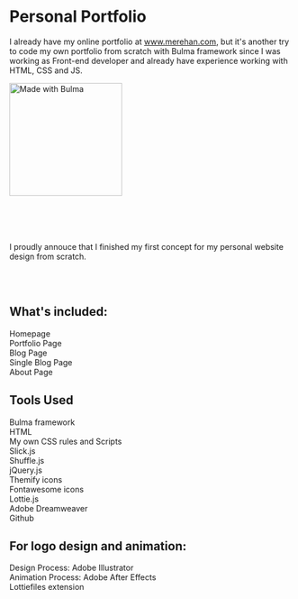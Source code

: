 # Personal Portfolio
I already have my online portfolio at www.merehan.com, but it's another try to code my own portfolio from scratch with Bulma framework since I was working as Front-end developer and already have experience working with HTML, CSS and JS. 

<div> <a href="https://bulma.io">
<img src="https://bulma.io/images/made-with-bulma--dark.png" alt="Made with Bulma" width="200" height="auto">
</a><div>
<br/>
<br/> 
<br/>
<br/>

<div><p> I proudly annouce that I finished my first concept for my personal website design from scratch. </p></div>
<br/>
<br/>

<h2> What's included: </h2>

Homepage
<br/>
Portfolio Page
<br/>
Blog Page
<br/>
Single Blog Page
<br/>
About Page 
<br/>
<h2> Tools Used </h2>

Bulma framework
<br/>
HTML
<br/>
My own CSS rules and Scripts
<br/>
Slick.js
<br/>
Shuffle.js
<br/>
jQuery.js
<br/>
Themify icons
<br/>
Fontawesome icons
<br/>
Lottie.js
<br/>
Adobe Dreamweaver
<br/>
Github
<br/>
<h2>For logo design and animation:</h2>

Design Process: Adobe Illustrator
<br/>
Animation Process: Adobe After Effects
</br>
Lottiefiles extension 



